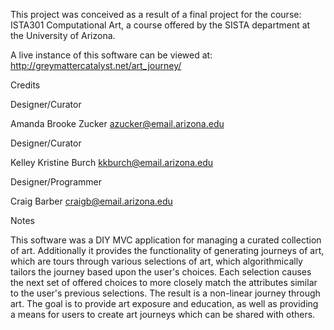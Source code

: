 This project was conceived as a result of a final project for the course: ISTA301 Computational Art, 
a course offered by the SISTA department at the University of Arizona.

A live instance of this software can be viewed at:
http://greymattercatalyst.net/art_journey/

Credits

Designer/Curator

Amanda Brooke Zucker
azucker@email.arizona.edu

Designer/Curator

Kelley Kristine Burch
kkburch@email.arizona.edu

Designer/Programmer

Craig Barber
craigb@email.arizona.edu 

Notes

This software was a DIY MVC application for managing a curated collection of art. Additionally
it provides the functionality of generating journeys of art, which are tours through various
selections of art, which algorithmically tailors the journey based upon the user's choices.
Each selection causes the next set of offered choices to more closely match the attributes
similar to the user's previous selections. The result is a non-linear journey through art.
The goal is to provide art exposure and education, as well as providing a means for users
to create art journeys which can be shared with others.